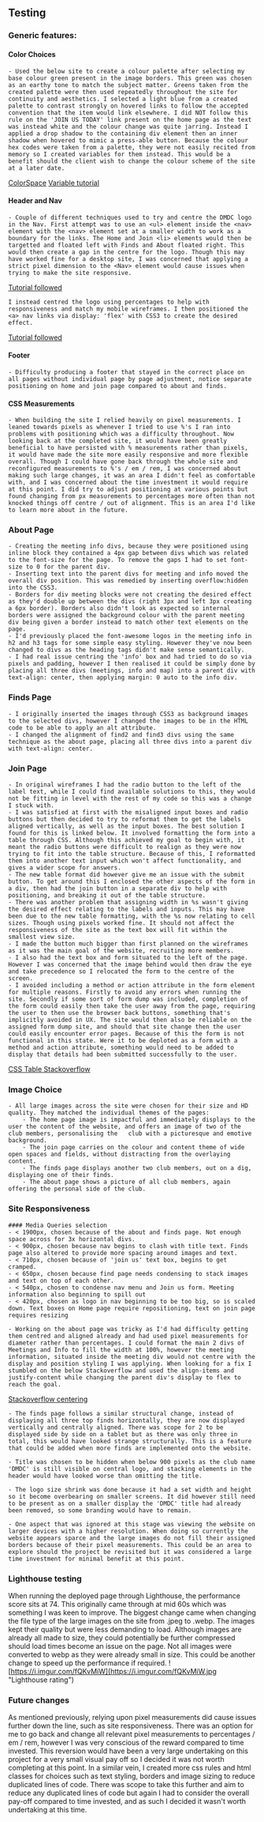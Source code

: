 ## Testing

### Generic features:

#### Color Choices

    - Used the below site to create a colour palette after selecting my base colour green present in the image borders. This green was chosen as an earthy tone to match the subject matter. Greens taken from the created palette were then used repeatedly throughout the site for continuity and aesthetics. I selected a light blue from a created palette to contrast strongly on hovered links to follow the accepted convention that the item would link elsewhere. I did NOT follow this rule on the 'JOIN US TODAY' link present on the home page as the text was instead white and the colour change was quite jarring. Instead I applied a drop shadow to the containing div element then an inner shadow when hovered to mimic a press-able button. Because the colour hex codes were taken from a palette, they were not easily recited from memory so I created variables for them instead. This would be a benefit should the client wish to change the colour scheme of the site at a later date.
[ColorSpace](https://mycolor.space/)
[Variable tutorial](https://www.w3schools.com/css/css3_variables.asp)

#### Header and Nav
    - Couple of different techniques used to try and centre the DMDC logo in the Nav. First attempt was to use an <ul> element inside the <nav> element with the <nav> element set at a smaller width to work as a boundary for the links. The Home and Join <li> elements would then be targetted and floated left with Finds and About floated right. This would then create a gap in the centre for the logo. Though this may have worked fine for a desktop site, I was concerned that applying a strict pixel dimension to the <Nav> element would cause issues when trying to make the site responsive.
[Tutorial followed](https://youtu.be/hp-LP8Nv18s) 

    I instead centred the logo using percentages to help with responsiveness and match my mobile wireframes. I then positioned the <a> nav links via display: 'flex' with CSS3 to create the desired effect.
[Tutorial followed](https://www.w3schools.com/css/css3_variables.asp)

#### Footer
    - Difficulty producing a footer that stayed in the correct place on all pages without individual page by page adjustment, notice separate positioning on home and join page compared to about and finds.

#### CSS Measurements
    - When building the site I relied heavily on pixel measurements. I leaned towards pixels as whenever I tried to use %'s I ran into problems with positioning which was a difficulty throughout. Now looking back at the completed site, it would have been greatly beneficial to have persisted with % measurements rather than pixels, it would have made the site more easily responsive and more flexible overall. Though I could have gone back through the whole site and reconfigured measurements to %'s / em / rem, I was concerned about making such large changes, it was an area I didn't feel as comfortable with, and I was concerned about the time investment it would require at this point. I did try to adjust positioning at various points but found changing from px measurements to percentages more often than not knocked things off centre / out of alignment. This is an area I'd like to learn more about in the future.

### About Page
    - Creating the meeting info divs, because they were positioned using inline block they contained a 4px gap between divs which was related to the font-size for the page. To remove the gaps I had to set font-size to 0 for the parent div.
    - Inserting text into the parent divs for meeting and info moved the overall div position. This was remedied by inserting overflow:hidden into the CSS3.
    - Borders for div meeting blocks were not creating the desired effect as they'd double up between the divs (right 3px and left 3px creating a 6px border). Borders also didn't look as expected so internal borders were assigned the background colour with the parent meeting div being given a border instead to match other text elements on the page.
    - I'd previously placed the font-awesome logos in the meeting info in h2 and h3 tags for some simple easy styling. However they've now been changed to divs as the heading tags didn't make sense semantically.
    - I had real issue centring the 'info' box and had tried to do so via pixels and padding, however I then realised it could be simply done by placing all three divs (meetings, info and map) into a parent div with text-align: center, then applying margin: 0 auto to the info div.

### Finds Page
    - I originally inserted the images through CSS3 as background images to the selected divs, however I changed the images to be in the HTML code to be able to apply an alt attribute.
    - I changed the alignment of find2 and find3 divs using the same technique as the about page, placing all three divs into a parent div with text-align: center.

### Join Page
    - In original wireframes I had the radio button to the left of the label text, while I could find available solutions to this, they would not be fitting in level with the rest of my code so this was a change I stuck with.
    - I was satisfied at first with the misaligned input boxes and radio buttons but then decided to try to reformat them to get the labels aligned vertically, as well as the input boxes. The best solution I found for this is linked below. It involved formatting the form into a table through CSS. Although this achieved my goal to begin with, it meant the radio buttons were difficult to realign as they were now trying to fit into the table structure. Because of this, I reformatted them into another text input which won't affect functionality, and gives a wider scope for answers.
    - The new table format did however give me an issue with the submit button. To get around this I enclosed the other aspects of the form in a div, then had the join button in a separate div to help with positioning, and breaking it out of the table structure.
    - There was another problem that assigning width in %s wasn't giving the desired effect relating to the labels and inputs. This may have been due to the new table formatting, with the %s now relating to cell sizes. Though using pixels worked fine. It should not affect the responsiveness of the site as the text box will fit within the smallest view size.
    - I made the button much bigger than first planned on the wireframes as it was the main goal of the website, recruiting more members.
    - I also had the text box and form situated to the left of the page. However I was concerned that the image behind would then draw the eye and take precedence so I relocated the form to the centre of the screen.
    - I avoided including a method or action attribute in the form element for multiple reasons. Firstly to avoid any errors when running the site. Secondly if some sort of form dump was included, completion of the form could easily then take the user away from the page, requiring the user to then use the browser back buttons, something that's implicitly avoided in UX. The site would then also be reliable on the assigned form dump site, and should that site change then the user could easily encounter error pages. Because of this the form is not functional in this state. Were it to be deploted as a form with a method and action attribute, something would need to be added to display that details had been submitted successfully to the user.
[CSS Table Stackoverflow](https://stackoverflow.com/questions/4309950/how-to-align-input-forms-in-html)

### Image Choice
    - All large images across the site were chosen for their size and HD quality. They matched the individual themes of the pages:
        - The home page image is impactful and immediately displays to the user the content of the website, and offers an image of two of the club members, personalising the   club with a picturesque and emotive background.
        - The join page carries on the colour and content theme of wide open spaces and fields, without distracting from the overlaying content.
        - The finds page displays another two club members, out on a dig, displaying one of their finds.
        - The about page shows a picture of all club members, again offering the personal side of the club.

### Site Responsiveness

    #### Media Queries selection
    - < 1900px, chosen because of the about and finds page. Not enough space across for 3x horizontal divs. 
    - < 900px, chosen because nav begins to clash with title text. Finds page also altered to provide more spacing around images and text.
    - < 710px, chosen because of 'join us' text box, begins to get cramped.
    - < 650px, chosen because find page needs condensing to stack images and text on top of each other.
    - < 540px, chosen to condense nav menu and Join us form. Meeting information also beginning to spill out
    - < 420px, chosen as logo in nav beginning to be too big, so is scaled down. Text boxes on Home page require repositioning, text on join page requires resizing

    - Working on the about page was tricky as I'd had difficulty getting them centred and aligned already and had used pixel measurements for diameter rather than percentages. I could format the main 2 divs of Meetings and Info to fill the width at 100%, however the meeting information, situated inside the meeting div would not centre with the display and position styling I was applying. When looking for a fix I stumbled on the below Stackoverflow and used the align-items and justify-content while changing the parent div's display to flex to reach the goal.
[Stackoverflow centering](https://stackoverflow.com/questions/4980525/css-center-display-inline-block)

    - The finds page follows a similar structural change, instead of displaying all three top finds horizontally, they are now displayed vertically and centrally aligned. There was scope for 2 to be displayed side by side on a tablet but as there was only three in total, this would have looked strange structurally. This is a feature that could be added when more finds are implemented onto the website.

    - Title was chosen to be hidden when below 900 pixels as the club name 'DMDC' is still visible on central logo, and stacking elements in the header would have looked worse than omitting the title.

    - The logo size shrink was done because it had a set width and height so it become overbearing on smaller screens. It did however still need to be present as on a smaller display the 'DMDC' title had already been removed, so some branding would have to remain.

    - One aspect that was ignored at this stage was viewing the website on larger devices with a higher resolution. When doing so currently the website appears sparce and the large images do not fill their assigned borders because of their pixel measurements. This could be an area to explore should the project be revisited but it was considered a large time investment for minimal benefit at this point.

### Lighthouse testing
When running the deployed page through Lighthouse, the performance score sits at 74. This originally came through at mid 60s which was something I was keen to improve. The biggest change came when changing the file type of the large images on the site from .jpeg to .webp. The images kept their quality but were less demanding to load. Although images are already all made to size, they could potentially be further compressed should load times become an issue on the page. Not all images were converted to webp as they were already small in size. This could be another change to speed up the performance if required.
![https://i.imgur.com/fQKvMiW](https://i.imgur.com/fQKvMiW.jpg "Lighthouse rating")

### Future changes
As mentioned previously, relying upon pixel measurements did cause issues further down the line, such as site responsiveness. There was an option for me to go back and change all relevant pixel measurements to percentages / em / rem, however I was very conscious of the reward compared to time invested. This reversion would have been a very large undertaking on this project for a very small visual pay off so I decided it was not worth completing at this point. In a similar vein, I created more css rules and html classes for choices such as text styling, borders and image sizing to reduce duplicated lines of code. There was scope to take this further and aim to reduce any duplicated lines of code but again I had to consider the overall pay-off compared to time invested, and as such I decided it wasn't worth undertaking at this time.